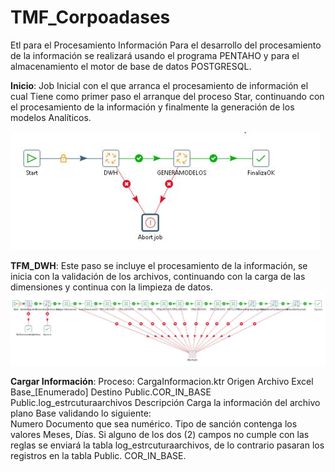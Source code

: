 # TMF_Corpoadases
Etl para el Procesamiento Información
Para el desarrollo del procesamiento de la información se realizará usando el programa PENTAHO y para el almacenamiento el motor de base de datos POSTGRESQL.

<b>Inicio</b>:
Job Inicial con el que arranca el procesamiento de información el cual Tiene como primer paso el arranque del proceso Star,
continuando con el procesamiento de la información y finalmente la generación de los modelos Analíticos.

![alt text](https://github.com/dcelisPineda/TMF_Corpoadases/blob/main/IMG/Inicio.JPG)

<b>TFM_DWH</b>:
Este paso se incluye el procesamiento de la información, se inicia con la validación de los archivos, continuando con la carga de las dimensiones y continua con la limpieza de datos.
![alt text](https://github.com/dcelisPineda/TMF_Corpoadases/blob/main/IMG/dwh_inicio.JPG)

<b>Cargar Información</b>:
Proceso: CargaInformacion.ktr
Origen	Archivo Excel Base_[Enumerado]
Destino	Public.COR_IN_BASE
Public.log_estrcuturaarchivos
Descripción
Carga la información del archivo plano Base validando lo siguiente:        
Numero Documento que sea numérico.
Tipo de sanción contenga los valores Meses, Días.
Si alguno de los dos (2) campos no cumple con las reglas se enviará la tabla log_estrcuturaarchivos, 
de lo contrario pasaran los registros en la tabla Public. COR_IN_BASE.
